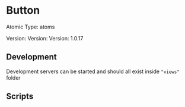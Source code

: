 # Button

Atomic Type: atoms

Version: Version: Version: 1.0.17




## Development

Development servers can be started and should all exist inside `"views"` folder

## Scripts

